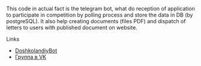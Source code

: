  This code in actual fact is the telegram bot, what do reception of application to participate in competition by polling process and store the data in DB (by postgreSQL).
It also help creating documents (files PDF) and dispatch of letters to users with published document on website.


Links

* [DoshkolandiyBot](https://t.me/DoshkolandiyBot)
* [Группа в VK](https://vk.com/club138597952)